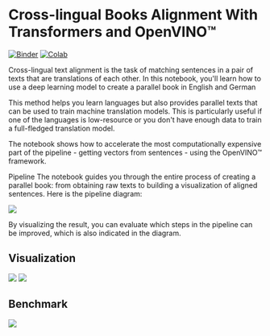 # Cross-lingual Books Alignment With Transformers and OpenVINO™

[![Binder](https://mybinder.org/badge_logo.svg)](https://mybinder.org/v2/gh/openvinotoolkit/openvino_notebooks/HEAD?labpath=notebooks%2F220-cross-lingual-books-alignment%2F220-cross-lingual-books-alignment.ipynb) [![Colab](https://colab.research.google.com/assets/colab-badge.svg)](https://colab.research.google.com/github/openvinotoolkit/openvino_notebooks/blob/main/notebooks/220-cross-lingual-books-alignment/220-cross-lingual-books-alignment.ipynb)

Cross-lingual text alignment is the task of matching sentences in a pair of texts that are translations of each other. In this notebook, you'll learn how to use a deep learning model to create a parallel book in English and German

This method helps you learn languages but also provides parallel texts that can be used to train machine translation models. This is particularly useful if one of the languages is low-resource or you don't have enough data to train a full-fledged translation model.

The notebook shows how to accelerate the most computationally expensive part of the pipeline - getting vectors from sentences - using the OpenVINO™ framework.

Pipeline
The notebook guides you through the entire process of creating a parallel book: from obtaining raw texts to building a visualization of aligned sentences. Here is the pipeline diagram:

<img src="https://user-images.githubusercontent.com/51917466/254582697-18f3ab38-e264-4b2c-a088-8e54b855c1b2.png"/>

By visualizing the result, you can evaluate which steps in the pipeline can be improved, which is also indicated in the diagram.

## Visualization

<img src="https://user-images.githubusercontent.com/51917466/254583328-7e5cf756-fa4c-4427-84be-04326433cd9a.png">

<img src="https://user-images.githubusercontent.com/51917466/254583163-3bb85143-627b-4f02-b628-7bef37823520.png">

## Benchmark
<img src="https://user-images.githubusercontent.com/51917466/254592797-0dbb6eb5-4035-48ae-b16f-5e09b93a7e72.png">
